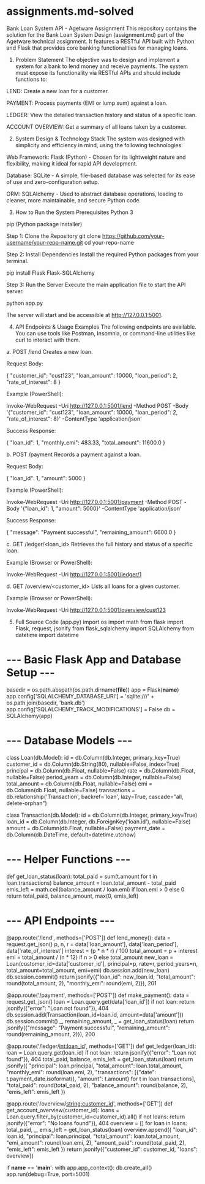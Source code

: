 # assignments.md-solved

Bank Loan System API - Agetware Assignment
This repository contains the solution for the Bank Loan System Design (assignment.md) part of the Agetware technical assignment. It features a RESTful API built with Python and Flask that provides core banking functionalities for managing loans.

1. Problem Statement
The objective was to design and implement a system for a bank to lend money and receive payments. The system must expose its functionality via RESTful APIs and should include functions to:

LEND: Create a new loan for a customer.

PAYMENT: Process payments (EMI or lump sum) against a loan.

LEDGER: View the detailed transaction history and status of a specific loan.

ACCOUNT OVERVIEW: Get a summary of all loans taken by a customer.

2. System Design & Technology Stack
The system was designed with simplicity and efficiency in mind, using the following technologies:

Web Framework: Flask (Python) - Chosen for its lightweight nature and flexibility, making it ideal for rapid API development.

Database: SQLite - A simple, file-based database was selected for its ease of use and zero-configuration setup.

ORM: SQLAlchemy - Used to abstract database operations, leading to cleaner, more maintainable, and secure Python code.

3. How to Run the System
Prerequisites
Python 3

pip (Python package installer)

Step 1: Clone the Repository
git clone https://github.com/your-username/your-repo-name.git
cd your-repo-name

Step 2: Install Dependencies
Install the required Python packages from your terminal.

pip install Flask Flask-SQLAlchemy

Step 3: Run the Server
Execute the main application file to start the API server.

python app.py

The server will start and be accessible at http://127.0.0.1:5001.

4. API Endpoints & Usage Examples
The following endpoints are available. You can use tools like Postman, Insomnia, or command-line utilities like curl to interact with them.

a. POST /lend
Creates a new loan.

Request Body:

{
    "customer_id": "cust123",
    "loan_amount": 10000,
    "loan_period": 2,
    "rate_of_interest": 8
}

Example (PowerShell):

Invoke-WebRequest -Uri http://127.0.0.1:5001/lend -Method POST -Body '{"customer_id": "cust123", "loan_amount": 10000, "loan_period": 2, "rate_of_interest": 8}' -ContentType 'application/json'

Success Response:

{
  "loan_id": 1,
  "monthly_emi": 483.33,
  "total_amount": 11600.0
}

b. POST /payment
Records a payment against a loan.

Request Body:

{
    "loan_id": 1,
    "amount": 5000
}

Example (PowerShell):

Invoke-WebRequest -Uri http://127.0.0.1:5001/payment -Method POST -Body '{"loan_id": 1, "amount": 5000}' -ContentType 'application/json'

Success Response:

{
  "message": "Payment successful",
  "remaining_amount": 6600.0
}

c. GET /ledger/<loan_id>
Retrieves the full history and status of a specific loan.

Example (Browser or PowerShell):

Invoke-WebRequest -Uri http://127.0.0.1:5001/ledger/1

d. GET /overview/<customer_id>
Lists all loans for a given customer.

Example (Browser or PowerShell):

Invoke-WebRequest -Uri http://127.0.0.1:5001/overview/cust123

5. Full Source Code (app.py)
import os
import math
from flask import Flask, request, jsonify
from flask_sqlalchemy import SQLAlchemy
from datetime import datetime

# --- Basic Flask App and Database Setup ---
basedir = os.path.abspath(os.path.dirname(__file__))
app = Flask(__name__)
app.config['SQLALCHEMY_DATABASE_URI'] = 'sqlite:///' + os.path.join(basedir, 'bank.db')
app.config['SQLALCHEMY_TRACK_MODIFICATIONS'] = False
db = SQLAlchemy(app)

# --- Database Models ---
class Loan(db.Model):
    id = db.Column(db.Integer, primary_key=True)
    customer_id = db.Column(db.String(80), nullable=False, index=True)
    principal = db.Column(db.Float, nullable=False)
    rate = db.Column(db.Float, nullable=False)
    period_years = db.Column(db.Integer, nullable=False)
    total_amount = db.Column(db.Float, nullable=False)
    emi = db.Column(db.Float, nullable=False)
    transactions = db.relationship('Transaction', backref='loan', lazy=True, cascade="all, delete-orphan")

class Transaction(db.Model):
    id = db.Column(db.Integer, primary_key=True)
    loan_id = db.Column(db.Integer, db.ForeignKey('loan.id'), nullable=False)
    amount = db.Column(db.Float, nullable=False)
    payment_date = db.Column(db.DateTime, default=datetime.utcnow)

# --- Helper Functions ---
def get_loan_status(loan):
    total_paid = sum(t.amount for t in loan.transactions)
    balance_amount = loan.total_amount - total_paid
    emis_left = math.ceil(balance_amount / loan.emi) if loan.emi > 0 else 0
    return total_paid, balance_amount, max(0, emis_left)

# --- API Endpoints ---
@app.route('/lend', methods=['POST'])
def lend_money():
    data = request.get_json()
    p, n, r = data['loan_amount'], data['loan_period'], data['rate_of_interest']
    interest = (p * n * r) / 100
    total_amount = p + interest
    emi = total_amount / (n * 12) if n > 0 else total_amount
    new_loan = Loan(customer_id=data['customer_id'], principal=p, rate=r, period_years=n, total_amount=total_amount, emi=emi)
    db.session.add(new_loan)
    db.session.commit()
    return jsonify({"loan_id": new_loan.id, "total_amount": round(total_amount, 2), "monthly_emi": round(emi, 2)}), 201

@app.route('/payment', methods=['POST'])
def make_payment():
    data = request.get_json()
    loan = Loan.query.get(data['loan_id'])
    if not loan: return jsonify({"error": "Loan not found"}), 404
    db.session.add(Transaction(loan_id=loan.id, amount=data['amount']))
    db.session.commit()
    _, remaining_amount, _ = get_loan_status(loan)
    return jsonify({"message": "Payment successful", "remaining_amount": round(remaining_amount, 2)}), 200

@app.route('/ledger/<int:loan_id>', methods=['GET'])
def get_ledger(loan_id):
    loan = Loan.query.get(loan_id)
    if not loan: return jsonify({"error": "Loan not found"}), 404
    total_paid, balance, emis_left = get_loan_status(loan)
    return jsonify({
        "principal": loan.principal, "total_amount": loan.total_amount, "monthly_emi": round(loan.emi, 2),
        "transactions": [{"date": t.payment_date.isoformat(), "amount": t.amount} for t in loan.transactions],
        "total_paid": round(total_paid, 2), "balance_amount": round(balance, 2), "emis_left": emis_left
    })

@app.route('/overview/<string:customer_id>', methods=['GET'])
def get_account_overview(customer_id):
    loans = Loan.query.filter_by(customer_id=customer_id).all()
    if not loans: return jsonify({"error": "No loans found"}), 404
    overview = []
    for loan in loans:
        total_paid, _, emis_left = get_loan_status(loan)
        overview.append({
            "loan_id": loan.id, "principal": loan.principal, "total_amount": loan.total_amount,
            "emi_amount": round(loan.emi, 2), "amount_paid": round(total_paid, 2), "emis_left": emis_left
        })
    return jsonify({"customer_id": customer_id, "loans": overview})

if __name__ == '__main__':
    with app.app_context():
        db.create_all()
    app.run(debug=True, port=5001)
